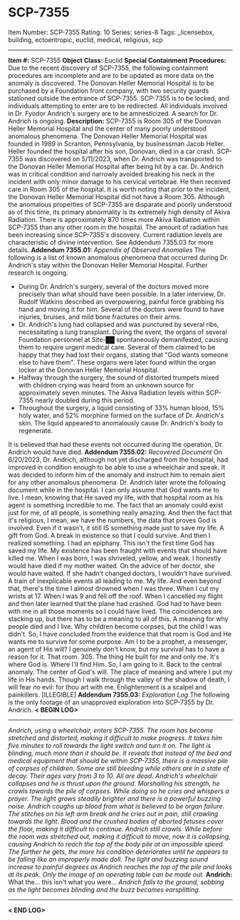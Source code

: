 # SCP-7355
Item Number: SCP-7355
Rating: 10
Series: series-8
Tags: _licensebox, building, ectoentropic, euclid, medical, religious, scp

---

**Item #:** SCP-7355
**Object Class:** Euclid
**Special Containment Procedures:** Due to the recent discovery of SCP-7355, the following containment procedures are incomplete and are to be updated as more data on the anomaly is discovered.
The Donovan Heller Memorial Hospital is to be purchased by a Foundation front company, with two security guards stationed outside the entrance of SCP-7355. SCP-7355 is to be locked, and individuals attempting to enter are to be redirected. All individuals involved in Dr. Fyodor Andrich's surgery are to be amnesticized.
A search for Dr. Andrich is ongoing.
**Description:** SCP-7355 is Room 305 of the Donovan Heller Memorial Hospital and the center of many poorly understood anomalous phenomena. The Donovan Heller Memorial Hospital was founded in 1989 in Scranton, Pennsylvania, by businessman Jacob Heller. Heller founded the hospital after his son, Donovan, died in a car crash.
SCP-7355 was discovered on 5/11/2023, when Dr. Andrich was transported to the Donovan Heller Memorial Hospital after being hit by a car. Dr. Andrich was in critical condition and narrowly avoided breaking his neck in the incident with only minor damage to his cervical vertebrae. He then received care in Room 305 of the hospital. It is worth noting that prior to the incident, the Donovan Heller Memorial Hospital did not have a Room 305.
Although the anomalous properties of SCP-7355 are disparate and poorly understood as of this time, its primary abnormality is its extremely high density of Akiva Radiation. There is approximately 870 times more Akiva Radiation within SCP-7355 than any other room in the hospital. The amount of radiation has been increasing since SCP-7355's discovery. Current radiation levels are characteristic of divine intervention. See Addendum 7355.03 for more details.
**Addendum 7355.01:** _Appendix of Observed Anomalies_
The following is a list of known anomalous phenomena that occurred during Dr. Andrich's stay within the Donovan Heller Memorial Hospital. Further research is ongoing.
  * During Dr. Andrich's surgery, several of the doctors moved more precisely than what should have been possible. In a later interview, Dr. Rudolf Watkins described an overpowering, painful force grabbing his hand and moving it for him. Several of the doctors were found to have injuries, bruises, and mild bone fractures on their arms.
  * Dr. Andrich's lung had collapsed and was punctured by several ribs, necessitating a lung transplant. During the event, the organs of several Foundation personnel at Site-██ spontaneously demanifested, causing them to require urgent medical care. Several of them claimed to be happy that they had lost their organs, stating that "God wants someone else to have them". These organs were later found within the organ locker at the Donovan Heller Memorial Hospital.
  * Halfway through the surgery, the sound of distorted trumpets mixed with children crying was heard from an unknown source for approximately seven minutes. The Akiva Radiation levels within SCP-7355 nearly doubled during this period.
  * Throughout the surgery, a liquid consisting of 33% human blood, 15% holy water, and 52% morphine formed on the surface of Dr. Andrich's skin. The liquid appeared to anomalously cause Dr. Andrich's body to regenerate.

It is believed that had these events not occurred during the operation, Dr. Andrich would have died.
**Addendum 7355.02:** _Recovered Document_
On 6/20/2023, Dr. Andrich, although not yet discharged from the hospital, had improved in condition enough to be able to use a wheelchair and speak. It was decided to inform him of the anomaly and instruct him to remain alert for any other anomalous phenomena. Dr. Andrich later wrote the following document while in the hospital.
I can only assume that God wants me to live.
I mean, knowing that He saved my life, with that hospital room as his agent is something incredible to me. The fact that an anomaly could exist just for me, of all people, is something really amazing. And then the fact that it's religious, I mean, we have the numbers, the data that proves God is involved. Even if it wasn't, it still IS something made just to save my life. A gift from God. A break in existence so that I could survive.
And then I realized something. I had an epiphany. This isn't the first time God has saved my life. My existence has been fraught with events that should have killed me. When I was born, I was shriveled, yellow, and weak. I honestly would have died if my mother waited. On the advice of her doctor, she would have waited. If she hadn't changed doctors, I wouldn't have survived. A train of inexplicable events all leading to me. My life.
And even beyond that, there's the time I almost drowned when I was three. When I cut my wrists at 17. When I was 9 and fell off the roof. When I cancelled my flight and then later learned that the plane had crashed. God had to have been with me in all those moments so I could have lived. The coincidences are stacking up, but there has to be a meaning to all of this. A meaning for why people died and I live. Why children become corpses, but the child I was didn't.
So, I have concluded from the evidence that that room is God and He wants me to survive for some purpose. Am I to be a prophet, a messenger, an agent of His will? I genuinely don't know, but my survival has to have a reason for it. That room. 305. The thing He built for me and only me. It's where God is. Where I'll find Him. So, I am going to it. Back to the central anomaly. The center of God's will. The place of meaning and where I put my life in His hands. Though I walk through the valley of the shadow of death, I will fear no evil: for thou art with me. Enlightenment is a scalpel and painkillers. [ILLEGIBLE]
**Addendum 7355.03:** _Exploration Log_
The following is the only footage of an unapproved exploration into SCP-7355 by Dr. Andrich.
**< BEGIN LOG>**
* * *
_Andrich, using a wheelchair, enters SCP-7355. The room has become stretched and distorted, making it difficult to make progress. It takes him five minutes to roll towards the light switch and turn it on._
_The light is blinding, much more than it should be. It reveals that instead of the bed and medical equipment that should be within SCP-7355, there is a massive pile of corpses of children. Some are still bleeding while others are in a state of decay. Their ages vary from 3 to 10. All are dead._
_Andrich's wheelchair collapses and he is thrust upon the ground. Marshalling his strength, he crawls towards the pile of corpses. While doing so he cries and whispers a prayer. The light grows steadily brighter and there is a powerful buzzing noise._
_Andrich coughs up blood from what is believed to be organ failure. The stitches on his left arm break and he cries out in pain, still crawling towards the light. Blood and the crushed bodies of aborted fetuses cover the floor, making it difficult to continue. Andrich still crawls._
_While before the room was stretched out, making it difficult to move, now it is collapsing, causing Andrich to reach the top of the body pile at an impossible speed. The further he gets, the more his condition deteriorates until he appears to be falling like an improperly made doll. The light and buzzing sound increase to painful degrees as Andrich reaches the top of the pile and looks at its peak. Only the image of an operating table can be made out._
**Andrich:** What the… this isn't what you were…
_Andrich falls to the ground, sobbing as the light becomes blinding and the buzz becomes earsplitting._
* * *
**< END LOG>**